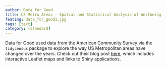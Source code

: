 ```yaml
---
author: Data for Good
title: US Metro Areas - Spatial and Statistical Analysis of Wellbeing
featimg: data_for_good1.jpg
tags: [text]
category: [standard]
---
```


Data for Good used data from the American Community Survey via the `tidycensus` package to explore the way US Metropolitan areas have changed over the years.  Check out their blog post <a href="https://stat231-f20.github.io/Blog-Data-For-Good/" target="blank">here</a>, which includes interactive Leaflet maps and links to Shiny applications.

